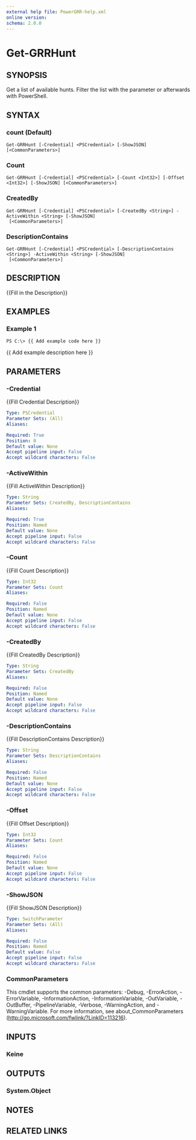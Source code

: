 ```yaml
---
external help file: PowerGRR-help.xml
online version: 
schema: 2.0.0
---
```


# Get-GRRHunt

## SYNOPSIS
Get a list of available hunts. Filter the list with the parameter or
afterwards with PowerShell.

## SYNTAX

### count (Default)
```
Get-GRRHunt [-Credential] <PSCredential> [-ShowJSON] [<CommonParameters>]
```

### Count
```
Get-GRRHunt [-Credential] <PSCredential> [-Count <Int32>] [-Offset <Int32>] [-ShowJSON] [<CommonParameters>]
```

### CreatedBy
```
Get-GRRHunt [-Credential] <PSCredential> [-CreatedBy <String>] -ActiveWithin <String> [-ShowJSON]
 [<CommonParameters>]
```

### DescriptionContains
```
Get-GRRHunt [-Credential] <PSCredential> [-DescriptionContains <String>] -ActiveWithin <String> [-ShowJSON]
 [<CommonParameters>]
```

## DESCRIPTION
{{Fill in the Description}}

## EXAMPLES

### Example 1
```
PS C:\> {{ Add example code here }}
```

{{ Add example description here }}

## PARAMETERS

### -Credential
{{Fill Credential Description}}

```yaml
Type: PSCredential
Parameter Sets: (All)
Aliases: 

Required: True
Position: 0
Default value: None
Accept pipeline input: False
Accept wildcard characters: False
```

### -ActiveWithin
{{Fill ActiveWithin Description}}

```yaml
Type: String
Parameter Sets: CreatedBy, DescriptionContains
Aliases: 

Required: True
Position: Named
Default value: None
Accept pipeline input: False
Accept wildcard characters: False
```

### -Count
{{Fill Count Description}}

```yaml
Type: Int32
Parameter Sets: Count
Aliases: 

Required: False
Position: Named
Default value: None
Accept pipeline input: False
Accept wildcard characters: False
```

### -CreatedBy
{{Fill CreatedBy Description}}

```yaml
Type: String
Parameter Sets: CreatedBy
Aliases: 

Required: False
Position: Named
Default value: None
Accept pipeline input: False
Accept wildcard characters: False
```

### -DescriptionContains
{{Fill DescriptionContains Description}}

```yaml
Type: String
Parameter Sets: DescriptionContains
Aliases: 

Required: False
Position: Named
Default value: None
Accept pipeline input: False
Accept wildcard characters: False
```

### -Offset
{{Fill Offset Description}}

```yaml
Type: Int32
Parameter Sets: Count
Aliases: 

Required: False
Position: Named
Default value: None
Accept pipeline input: False
Accept wildcard characters: False
```

### -ShowJSON
{{Fill ShowJSON Description}}

```yaml
Type: SwitchParameter
Parameter Sets: (All)
Aliases: 

Required: False
Position: Named
Default value: False
Accept pipeline input: False
Accept wildcard characters: False
```

### CommonParameters
This cmdlet supports the common parameters: -Debug, -ErrorAction, -ErrorVariable, -InformationAction, -InformationVariable, -OutVariable, -OutBuffer, -PipelineVariable, -Verbose, -WarningAction, and -WarningVariable. For more information, see about_CommonParameters (http://go.microsoft.com/fwlink/?LinkID=113216).

## INPUTS

### Keine

## OUTPUTS

### System.Object

## NOTES

## RELATED LINKS

